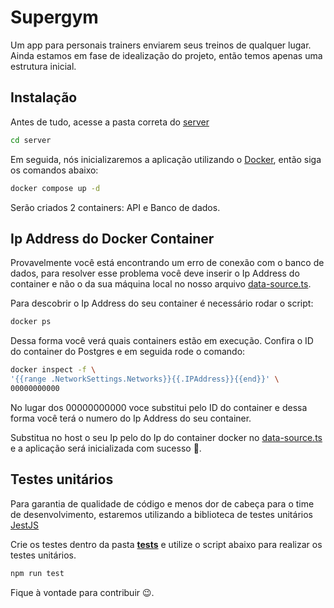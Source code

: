 # Supergym

Um app para personais trainers enviarem seus treinos de qualquer lugar. Ainda estamos em fase de idealização do projeto, então temos apenas uma estrutura inicial.

## Instalação

Antes de tudo, acesse a pasta correta do [server](https://github.com/rafael-jordao/supergym/tree/main/server)

```bash
cd server
```

Em seguida, nós inicializaremos a aplicação utilizando o [Docker](https://www.docker.com/), então siga os comandos abaixo:

```bash
docker compose up -d
```

Serão criados 2 containers: API e Banco de dados.

## Ip Address do Docker Container

Provavelmente você está encontrando um erro de conexão com o banco de dados, para resolver esse problema você deve inserir o Ip Address do container e não o da sua máquina local no nosso arquivo [data-source.ts](https://github.com/rafael-jordao/supergym/blob/main/server/src/database/data-source.ts). 

Para descobrir o Ip Address do seu container é necessário rodar o script:

```bash
docker ps
```

Dessa forma você verá quais containers estão em execução. Confira o ID do container do Postgres e em seguida rode o comando:

```bash
docker inspect -f \
'{{range .NetworkSettings.Networks}}{{.IPAddress}}{{end}}' \
00000000000
```

No lugar dos 00000000000 voce substitui pelo ID do container e dessa forma você terá o numero do Ip Address do seu container.

Substitua no host o seu Ip pelo do Ip do container docker no [data-source.ts](https://github.com/rafael-jordao/supergym/blob/main/server/src/database/data-source.ts) e a aplicação será inicializada com sucesso 🚀.


## Testes unitários

Para garantia de qualidade de código e menos dor de cabeça para o time de desenvolvimento, estaremos utilizando a biblioteca de testes unitários [JestJS](https://jestjs.io/pt-BR/docs/getting-started)

Crie os testes dentro da pasta [__tests__](https://github.com/rafael-jordao/supergym/tree/main/server/src/__tests__) e utilize o script abaixo para realizar os testes unitários.

```bash
npm run test
```

Fique à vontade para contribuir 😉.